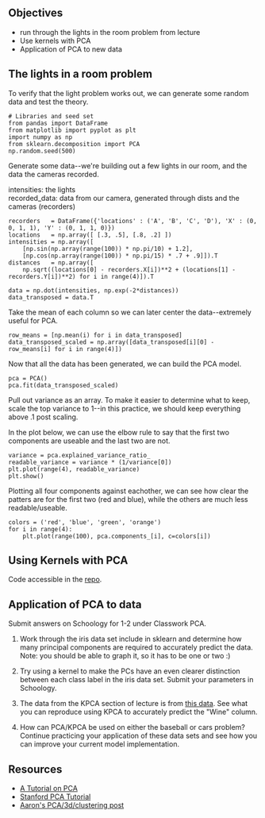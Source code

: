 ## Objectives
* run through the lights in the room problem from lecture
* Use kernels with PCA
* Application of PCA to new data

## The lights in a room problem
To verify that the light problem works out, we can generate some random data and test the theory.

    # Libraries and seed set
    from pandas import DataFrame
    from matplotlib import pyplot as plt
    import numpy as np
    from sklearn.decomposition import PCA
    np.random.seed(500)


Generate some data--we're building out a few lights in our room, and the data the cameras recorded.

intensities:   the lights<br />
recorded_data: data from our camera, generated through dists and the cameras (recorders)

    recorders   = DataFrame({'locations' : ('A', 'B', 'C', 'D'), 'X' : (0, 0, 1, 1), 'Y' : (0, 1, 1, 0)})
    locations   = np.array([ [.3, .5], [.8, .2] ])
    intensities = np.array([
        [np.sin(np.array(range(100)) * np.pi/10) + 1.2],
        [np.cos(np.array(range(100)) * np.pi/15) * .7 + .9]]).T
    distances   = np.array([
        np.sqrt((locations[0] - recorders.X[i])**2 + (locations[1] - recorders.Y[i])**2) for i in range(4)]).T

    data = np.dot(intensities, np.exp(-2*distances))
    data_transposed = data.T

Take the mean of each column so we can later center the data--extremely useful for PCA.

    row_means = [np.mean(i) for i in data_transposed]
    data_transposed_scaled = np.array([data_transposed[i][0] - row_means[i] for i in range(4)])

Now that all the data has been generated, we can build the PCA model.

    pca = PCA()
    pca.fit(data_transposed_scaled)

Pull out variance as an array. To make it easier to determine what to keep, scale the top variance to 1--in this practice, we should keep everything above .1 post scaling.

In the plot below, we can use the elbow rule to say that the first two components are useable and the last two are not.

    variance = pca.explained_variance_ratio_
    readable_variance = variance * (1/variance[0])
    plt.plot(range(4), readable_variance)
    plt.show()

Plotting all four components against eachother, we can see how clear the patters are for the first two (red and blue), while the others are much less readable/useable.

    colors = ('red', 'blue', 'green', 'orange')
    for i in range(4):
        plt.plot(range(100), pca.components_[i], c=colors[i])

## Using Kernels with PCA

Code accessible in the [repo](https://github.com/podopie/DS_GA_NYC/blob/master/DS_NYC3_sample_code/lesson_12_plot_kernel_pca.py).

## Application of PCA to data
Submit answers on Schoology for 1-2 under Classwork PCA.

1. Work through the iris data set include in sklearn and determine how many principal components are required to accurately predict the data. Note: you should be able to graph it, so it has to be one or two :)

2. Try using a kernel to make the PCs have an even clearer distinction between each class label in the iris data set. Submit your parameters in Schoology.

3. The data from the KPCA section of lecture is from [this data](https://github.com/podopie/DS_GA_NYC/blob/master/DS_NYC3_sample_code/wine.csv). See what you can reproduce using KPCA to accurately predict the "Wine" column.

4. How can PCA/KPCA be used on either the baseball or cars problem? Continue practicing your application of these data sets and see how you can improve your current model implementation.


## Resources
- [A Tutorial on PCA](http://www.snl.salk.edu/~shlens/pca.pdf)
- [Stanford PCA Tutorial](http://ufldl.stanford.edu/wiki/index.php/PCA)
- [Aaron's PCA/3d/clustering post](http://planspace.org/2013/02/03/pca-3d-visualization-and-clustering-in-r/)